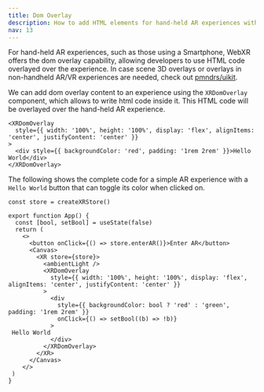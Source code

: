 ```yaml
---
title: Dom Overlay
description: How to add HTML elements for hand-held AR experiences with Dom overlay?
nav: 13
---
```


For hand-held AR experiences, such as those using a Smartphone, WebXR offers the dom overlay capability, allowing developers to use HTML code overlayed over the experience. In case scene 3D overlays or overlays in non-handheld AR/VR experiences are needed, check out [pmndrs/uikit](https://github.com/pmndrs/uikit).

We can add dom overlay content to an experience using the `XRDomOverlay` component, which allows to write html code inside it. This HTML code will be overlayed over the hand-held AR experience.

```tsx
<XRDomOverlay
  style={{ width: '100%', height: '100%', display: 'flex', alignItems: 'center', justifyContent: 'center' }}
>
  <div style={{ backgroundColor: 'red', padding: '1rem 2rem' }}>Hello World</div>
</XRDomOverlay>
```

The following shows the complete code for a simple AR experience with a `Hello World` button that can toggle its color when clicked on. 

```tsx
const store = createXRStore()

export function App() {
  const [bool, setBool] = useState(false)
  return (
    <>
      <button onClick={() => store.enterAR()}>Enter AR</button>
      <Canvas>
        <XR store={store}>
          <ambientLight />
          <XRDomOverlay
            style={{ width: '100%', height: '100%', display: 'flex', alignItems: 'center', justifyContent: 'center' }}
          >
            <div
              style={{ backgroundColor: bool ? 'red' : 'green', padding: '1rem 2rem' }}
              onClick={() => setBool((b) => !b)}
            >
 Hello World
            </div>
          </XRDomOverlay>
        </XR>
      </Canvas>
    </>
 )
}
```
